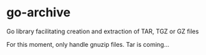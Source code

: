 # go-archive
Go library facilitating creation and extraction of TAR, TGZ or GZ files

For this moment, only handle gnuzip files. Tar is coming...
